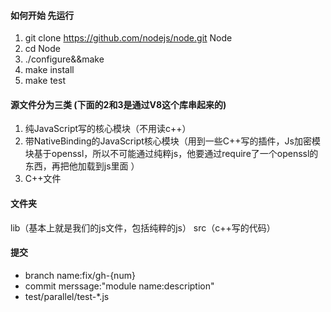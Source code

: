 #### 如何开始 先运行 
1. git clone https://github.com/nodejs/node.git Node
2. cd Node
3. ./configure&&make
4. make install
5. make test

#### 源文件分为三类  (下面的2和3是通过V8这个库串起来的)
1. 纯JavaScript写的核心模块（不用读c++）
2. 带NativeBinding的JavaScript核心模块（用到一些C++写的插件，Js加密模块基于openssl，所以不可能通过纯粹js，他要通过require了一个openssl的东西，再把他加载到js里面 ）
3. C++文件


#### 文件夹
lib（基本上就是我们的js文件，包括纯粹的js）
src（c++写的代码）


#### 提交
- branch name:fix/gh-{num}
- commit merssage:"module name:description"
- test/parallel/test-*.js